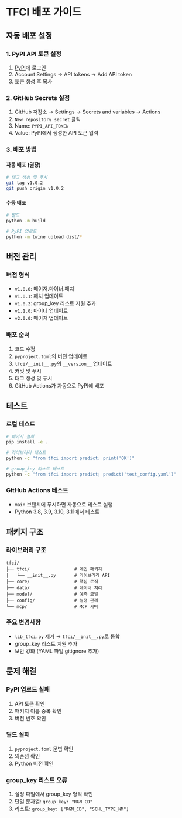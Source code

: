 # TFCI 배포 가이드

## 자동 배포 설정

### 1. PyPI API 토큰 설정

1. [PyPI](https://pypi.org)에 로그인
2. Account Settings → API tokens → Add API token
3. 토큰 생성 후 복사

### 2. GitHub Secrets 설정

1. GitHub 저장소 → Settings → Secrets and variables → Actions
2. `New repository secret` 클릭
3. Name: `PYPI_API_TOKEN`
4. Value: PyPI에서 생성한 API 토큰 입력

### 3. 배포 방법

#### 자동 배포 (권장)
```bash
# 태그 생성 및 푸시
git tag v1.0.2
git push origin v1.0.2
```

#### 수동 배포
```bash
# 빌드
python -m build

# PyPI 업로드
python -m twine upload dist/*
```

## 버전 관리

### 버전 형식
- `v1.0.0`: 메이저.마이너.패치
- `v1.0.1`: 패치 업데이트
- `v1.0.2`: group_key 리스트 지원 추가
- `v1.1.0`: 마이너 업데이트
- `v2.0.0`: 메이저 업데이트

### 배포 순서
1. 코드 수정
2. `pyproject.toml`의 버전 업데이트
3. `tfci/__init__.py`의 `__version__` 업데이트
4. 커밋 및 푸시
5. 태그 생성 및 푸시
6. GitHub Actions가 자동으로 PyPI에 배포

## 테스트

### 로컬 테스트
```bash
# 패키지 설치
pip install -e .

# 라이브러리 테스트
python -c "from tfci import predict; print('OK')"

# group_key 리스트 테스트
python -c "from tfci import predict; predict('test_config.yaml')"
```

### GitHub Actions 테스트
- `main` 브랜치에 푸시하면 자동으로 테스트 실행
- Python 3.8, 3.9, 3.10, 3.11에서 테스트

## 패키지 구조

### 라이브러리 구조
```
tfci/
├── tfci/                 # 메인 패키지
│   └── __init__.py       # 라이브러리 API
├── core/                 # 핵심 로직
├── data/                 # 데이터 처리
├── model/                # 예측 모델
├── config/               # 설정 관리
└── mcp/                  # MCP 서버
```

### 주요 변경사항
- `lib_tfci.py` 제거 → `tfci/__init__.py`로 통합
- group_key 리스트 지원 추가
- 보안 강화 (YAML 파일 gitignore 추가)

## 문제 해결

### PyPI 업로드 실패
1. API 토큰 확인
2. 패키지 이름 중복 확인
3. 버전 번호 확인

### 빌드 실패
1. `pyproject.toml` 문법 확인
2. 의존성 확인
3. Python 버전 확인

### group_key 리스트 오류
1. 설정 파일에서 group_key 형식 확인
2. 단일 문자열: `group_key: "RGN_CD"`
3. 리스트: `group_key: ["RGN_CD", "SCHL_TYPE_NM"]` 